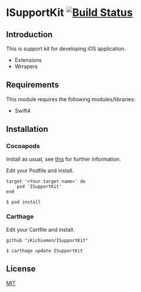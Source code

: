 # ISupportKit [![Build Status](https://travis-ci.com/iKichiemon/ISupportKit.svg?branch=master)](https://travis-ci.com/iKichiemon/ISupportKit)

## Introduction

This is support kit for developing iOS application.

- Extensions
- Wrrapers

## Requirements

This module requires the following modules/libraries:

- Swift4

## Installation

### Cocoapods

Install as usual, see [this](https://drupat.org/documentation/install/modules-themes/modules-7) for further information.

Edit your Podfile and install.
```
target '<Your target name>' do
    pod 'ISupportKit'
end
```

```
$ pod install
```

### Carthage

Edit your Cartfile and install.

```
github "iKichiemon/ISupportKit"
```

```
$ carthage update ISupportKit
```

## License

[MIT](https://github.com/iKichiemon/ISupportKit/blob/master/LICENSE)
